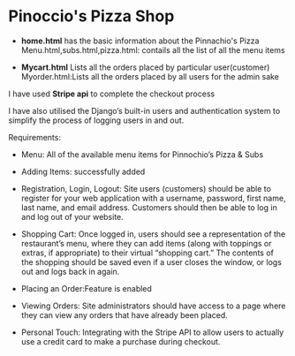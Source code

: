 # Pinoccio's Pizza Shop

- **home.html**
has the basic information about the Pinnachio's Pizza
Menu.html,subs.html,pizza.html: contails all the list of all the menu items

- **Mycart.html**
Lists all the  orders placed by particular user(customer)
Myorder.html:Lists all the  orders placed by all users for the admin sake

I have used **Stripe api** to complete the checkout process

I have also utilised the Django’s built-in users and authentication system to simplify the process of logging users in and out.

Requirements:

- Menu:  All of the available menu items for Pinnochio’s Pizza & Subs 

- Adding Items: successfully added

- Registration, Login, Logout: Site users (customers) should be able to register for your web application with a username, password, first name, last name, and email address. Customers should then be able to log in and log out of your website.

- Shopping Cart: Once logged in, users should see a representation of the restaurant’s menu, where they can add items (along with toppings or extras, if appropriate) to their virtual “shopping cart.” The contents of the shopping should be saved even if a user closes the window, or logs out and logs back in again.

- Placing an Order:Feature is enabled

- Viewing Orders: Site administrators should have access to a page where they can view any orders that have already been placed.

- Personal Touch: Integrating with the Stripe API to allow users to actually use a credit card to make a purchase during checkout.